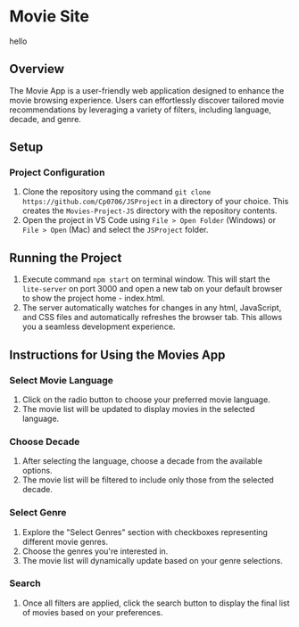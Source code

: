 # Movie Site
hello
## Overview
The Movie App is a user-friendly web application designed to enhance the movie browsing experience. Users can effortlessly discover tailored movie recommendations by leveraging a variety of filters, including language, decade, and genre.

## Setup
### Project Configuration
1. Clone the repository using the command `git clone https://github.com/Cp0706/JSProject` in a directory of your choice. This creates the `Movies-Project-JS` directory with the repository contents.
2. Open the project in VS Code using `File > Open Folder` (Windows) or `File > Open` (Mac) and select the `JSProject` folder.

## Running the Project
1. Execute command `npm start` on terminal window. This will start the `lite-server` on port 3000 and open a new tab on your default browser to show the project home - index.html. 
2. The server automatically watches for changes in any html, JavaScript, and CSS files and automatically refreshes the browser tab. This allows you a seamless development experience.

## Instructions for Using the Movies App
### Select Movie Language
1. Click on the radio button to choose your preferred movie language.
2. The movie list will be updated to display movies in the selected language.

### Choose Decade
1. After selecting the language, choose a decade from the available options.
2. The movie list will be filtered to include only those from the selected decade.

### Select Genre
1. Explore the "Select Genres" section with checkboxes representing different movie genres.
2. Choose the genres you're interested in.
3. The movie list will dynamically update based on your genre selections.

### Search
1. Once all filters are applied, click the search button to display the final list of movies based on your preferences.
